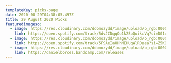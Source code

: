 ```yaml
---
templateKey: picks-page
date: 2020-08-29T04:38:05.497Z
title: 29 August 2020 Picks
featuredimageso:
  - image: https://res.cloudinary.com/ddomozydd/image/upload/b_rgb:000000,e_gradient_fade:20,y_-0.5/v1598676630/vincent800_ytz4nh.jpg
    link: https://open.spotify.com/track/5dvJCDqqOo1k2SoQuikuVq?si=D01oLcqwTLWvz4ukoPtreQ
  - image: https://res.cloudinary.com/ddomozydd/image/upload/b_rgb:000000,e_gradient_fade:20,y_-0.5/v1598676696/decotta800_zojabv.jpg
    link: https://open.spotify.com/track/5FSAeIaUHhMEHUqWlROaea?si=Z5KDvkFLQz27JrSjimi08A
  - image: https://res.cloudinary.com/ddomozydd/image/upload/b_rgb:000000,e_gradient_fade:20,y_-0.5/v1598676670/borces800_wyd9ea.jpg
    link: https://danielborces.bandcamp.com/releases
---
```

